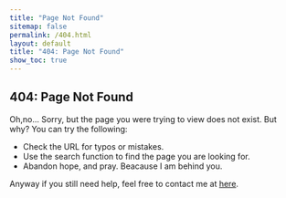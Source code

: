 ```yaml
---
title: "Page Not Found"
sitemap: false
permalink: /404.html
layout: default
title: "404: Page Not Found"
show_toc: true
---
```

## 404: Page Not Found
Oh,no...
Sorry, but the page you were trying to view does not exist. But why?
You can try the following:
- Check the URL for typos or mistakes.
- Use the search function to find the page you are looking for.
- Abandon hope, and pray. Beacause I am behind you.

Anyway if you still need help, feel free to contact me at [here](https://www.bilibili.com/video/BV1UT42167xb/?spm_id_from=333.337.search-card.all.click&vd_source=9ffdbf11bff895a86f4bdf8ef93532c1).
